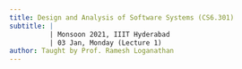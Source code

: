 ```yaml
---
title: Design and Analysis of Software Systems (CS6.301)
subtitle: |
          | Monsoon 2021, IIIT Hyderabad
          | 03 Jan, Monday (Lecture 1)
author: Taught by Prof. Ramesh Loganathan
---
```

